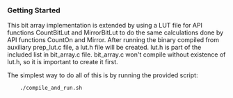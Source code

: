 ### Getting Started

This bit array implementation is extended by using a LUT file for API functions
CountBitLut and MirrorBitLut to do the same calculations done by API functions
CountOn and Mirror.
After running the binary compiled from auxiliary prep_lut.c file, a lut.h file
will be created.  lut.h is part of the included list in bit_array.c file.
bit_array.c won't compile without existence of lut.h, so it is important to
create it first.

The simplest way to do all of this is by running the provided script:
```bash
    ./compile_and_run.sh
```